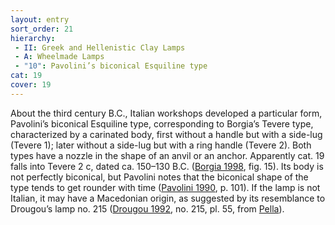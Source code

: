 ```yaml
---
layout: entry
sort_order: 21
hierarchy:
 - II: Greek and Hellenistic Clay Lamps
 - A: Wheelmade Lamps
 - "10": Pavolini’s biconical Esquiline type
cat: 19
cover: 19
---
```


About the third century B.C., Italian workshops developed a particular form, Pavolini’s biconical Esquiline type, corresponding to Borgia’s Tevere type, characterized by a carinated body, first without a handle but with a side-lug (Tevere 1); later without a side-lug but with a ring handle (Tevere 2). Both types have a nozzle in the shape of an anvil or an anchor. Apparently cat. 19 falls into Tevere 2 c, dated ca. 150–130 B.C. (<a href='../../bibliography/#borgia-1988'>Borgia 1998</a>, fig. 15). Its body is not perfectly biconical, but Pavolini notes that the biconical shape of the type tends to get rounder with time (<a href='../../bibliography/#pavolini-1990'>Pavolini 1990</a>, p. 101). If the lamp is not Italian, it may have a Macedonian origin, as suggested by its resemblance to Drougou’s lamp no. 215 (<a href='../../bibliography/#drougou-1992'>Drougou 1992</a>, no. 215, pl. 55, from <a href='../../map/#loc_678326'>Pella</a>).
